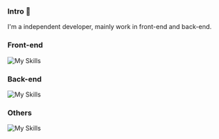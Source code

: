 ### Intro 👋

I'm a independent developer, mainly work in front-end and back-end.

### Front-end
![My Skills](https://skillicons.dev/icons?i=js,ts,vue,vite,react,astro,nextjs)

### Back-end

![My Skills](https://skillicons.dev/icons?i=go,php)

### Others
![My Skills](https://skillicons.dev/icons?i=figma,supabase)
